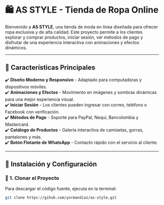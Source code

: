 # 🛍️ AS STYLE - Tienda de Ropa Online  

Bienvenido a **AS STYLE**, una tienda de moda en línea diseñada para ofrecer ropa exclusiva y de alta calidad. Este proyecto permite a los clientes explorar y comprar productos, iniciar sesión, ver métodos de pago y disfrutar de una experiencia interactiva con animaciones y efectos dinámicos.  

---

## 🚀 **Características Principales**  

✔️ **Diseño Moderno y Responsivo** - Adaptado para computadoras y dispositivos móviles.  
✔️ **Animaciones y Efectos** - Movimiento en imágenes y sombras dinámicas para una mejor experiencia visual.  
✔️ **Iniciar Sesión** - Los clientes pueden ingresar con correo, teléfono o Facebook con verificación.  
✔️ **Métodos de Pago** - Soporte para PayPal, Nequi, Bancolombia y Mastercard.  
✔️ **Catálogo de Productos** - Galería interactiva de camisetas, gorras, pantalones y más.  
✔️ **Botón Flotante de WhatsApp** - Contacto rápido con el servicio al cliente.  

---

## 📌 **Instalación y Configuración**  

### 🔹 **1. Clonar el Proyecto**  
Para descargar el código fuente, ejecuta en la terminal:  

```sh
git clone https://gihub.com/yormandiaz/as-style.git
